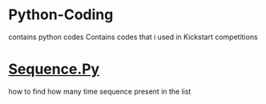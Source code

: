 # Python-Coding
<script>
function fn(){
  document.getElementById("hi").innerHTML = "Paragraph changed!";
  }
</script>

contains python codes 
Contains codes that i used in Kickstart competitions
<h1><a href="https://github.com/tanaykulkarni27/Python-Coding/blob/master/sequence.py">Sequence.Py</a></h1>
<p>how to find how many time sequence present in the list</p> 
<p id="vis" style="visibility: hidden;">for Example:<br>
    3 #Case No (No of times you are running the code)<br>
    6 3 # 6 length of list and 3 is length of sequence (sequence will be generated automatically) 
    3 2 1 3 2 1 # '3 2 1 3 2 1' is the list in which i have to check the sequence
    </p>

